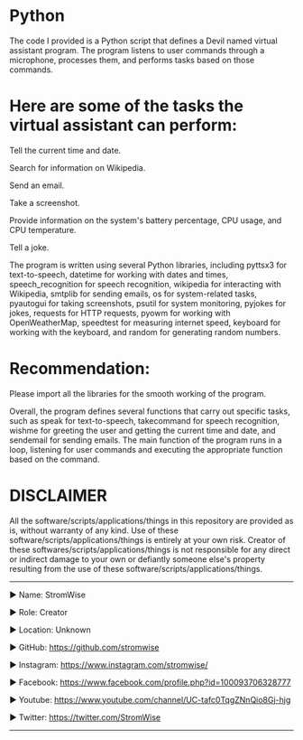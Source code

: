 # Python

The code I provided is a Python script that defines a Devil named virtual assistant program. The program listens to user commands through a microphone, processes them, and performs tasks based on those commands. 

# Here are some of the tasks the virtual assistant can perform:


Tell the current time and date.
   
Search for information on Wikipedia.

Send an email.

Take a screenshot.

Provide information on the system's battery percentage, CPU usage, and CPU temperature.

Tell a joke.


The program is written using several Python libraries, including pyttsx3 for text-to-speech, datetime for working with dates and times, speech_recognition for speech recognition, wikipedia for interacting with Wikipedia, smtplib for sending emails, os for system-related tasks, pyautogui for taking screenshots, psutil for system monitoring, pyjokes for jokes, requests for HTTP requests, pyowm for working with OpenWeatherMap, speedtest for measuring internet speed, keyboard for working with the keyboard, and random for generating random numbers.

# Recommendation:

Please import all the libraries for the smooth working of the program.

Overall, the program defines several functions that carry out specific tasks, such as speak for text-to-speech, takecommand for speech recognition, wishme for greeting the user and getting the current time and date, and sendemail for sending emails. The main function of the program runs in a loop, listening for user commands and executing the appropriate function based on the command.

# DISCLAIMER

All the software/scripts/applications/things in this repository are provided as is, without warranty of any kind. Use of these software/scripts/applications/things is entirely at your own risk. Creator of these softwares/scripts/applications/things is not responsible for any direct or indirect damage to your own or defiantly someone else's property resulting from the use of these software/scripts/applications/things.











____________________________________________________________________________________________________________________________________________
▶ Name: StromWise

▶ Role: Creator

▶ Location: Unknown

▶ GitHub: https://github.com/stromwise 

▶ Instagram: https://www.instagram.com/stromwise/ 

▶ Facebook: https://www.facebook.com/profile.php?id=100093706328777

▶ Youtube: https://www.youtube.com/channel/UC-tafc0TqgZNnQio8Gj-hjg 

▶ Twitter: https://twitter.com/StromWise 
____________________________________________________________________________________________________________________________________________
